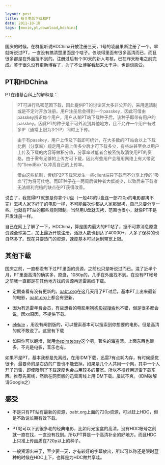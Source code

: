 ```yaml
---

layout: post
title: 有关电影下载和PT
date: 2011-10-18
tags: [movie,pt,download,hdchina]

---
```


国庆的时候，在群里听说HDChina开放注册三天，1号的凌晨果断注册了一个。早就听说过PT，一直没有搞清楚里面是个啥子。仅晓得里面有很多高清而已，而且很多都是在外面搜不到的。注册过后有个30天的新人考核，已在昨天断电之前完成。鉴于很久没有更新博客了，为了不让博客看起来太干净，也谈谈感受。

## PT和HDChina

PT在维基百科上的解释是：

> PT可进行私密范围下载，因此提供PT的讨论区大多非公开的，采用邀请制或是不定时开放注册。用户注册后会得到一个passkey，因此可借由passkey辨识每个用户，用户从某PT站下载种子后，该种子即带有用户的passkey。因此PT的种子是不可外流到其他地方，且不允许一个用户有过多IP（通常上限为3个IP）同时上下传。

> 由于有passkey，用户上传及下载即可统计，在大多数的PT站会以上下载比例（分享率）规定用户需上传多少后才可下载多少，有些站甚至会以用户上传及下载的内容等做积分值，分享率过低者会被系统取消使用PT的资格。由于需有足够的上传方可下载，因此有些用户会租用网络上有大带宽的“SeedBox”以冲高自己的上传率。

> 借由这些机制，传统P2P下载常发生一些client端只下载而不分享上传的“吸血”行为将可杜绝。而BT种子在一两周后做种者大幅减少，以致后来下载者无法顺利完档的缺点在PT获得改善。

说白了，我觉得PT就想是你拿个U盘（一般4G的U盘连一部720p的电影都拷不完）去拷人家下好了的电影一样，不可能每次你都从人家那里拷，自己总要分享一些。也就有PT站的那些规则限制。当然用U盘就去拷，范围也很小，就像PT不是开发注册一样。

自己在网上了解了一下，HDChina，算是国内最大的PT站了，据不可靠消息原盘资源全球第二，加上最近开放注册，活跃人数也到达了40000+，人多了保种的也自然多了。现在只要热门的资源，速度基本可以达到带宽上限。

<!-- more -->

## 其他下载

国庆之前，一直都没有下过PT里面的资源，之前也只是听说过而已。混了近半个月，PT里面高清的确实多，原盘，1080p的，几乎在外面找不到。在没有PT帐号之前我一直都是在其他地方找的资源再迅雷离线下载。

- 定期查看有没有更新的。[oabt.org](http://oabt.org/)在这几天用了PT过后，基本PT上出来最新的电影，[oabt.org](http://oabt.org/)上都会有更新。

- 因为有迅雷年费会员，有些想看的电影用[狗狗影视搜索](http://movie.gougou.com/?)也不错，但是很多都会说，因xx原因，不提供下载。

- [eMule](http://emulefans.com/) ，用没有阉割版的，可以搜索基本可以搜索到你想要的电影。但是高清的就不敢说了。这里有下载

- 如果你可以翻墙，就用[thepiratebay](http://thepiratebay.org/)这个吧，著名的海盗湾。上面东西也很多，不光是电影，音乐也有。

如果不是PT，基本我都是先离线，在用IDM下载，迅雷7有点耗内存，有时候感觉很卡，最要命的是右边的广告也不能去掉。如果是几个人共用一个网，其中一个人开了迅雷，即使限制了下载速度也会占用较多的带宽。所以不推荐用迅雷下载东西。推荐先离线，然后在网页版的迅雷离线上用IDM下载。屡试不爽。（IDM破解请Google之）

## 感受
- 不是只有PT站有最新的资源，oabt.org上面的720p资源，可以赶上HDC，但是不敢说长期有效下载。

- PT站可以下到很多老的经典电影，比如月光宝盒的高清，没有HDC帐号之前就一直在找，一直没有找到。所以PT算是一个高清补全的好地方。而且HDC上只准上传画质在720p以上的种子。

- 一般资源出来了，至少要一天，才有较好的字幕放出，所以可以称还是限时蓝种的时候在HDC上下，也算是为HDC做共享哇。